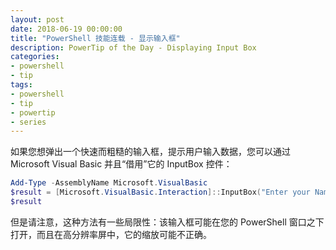 ```yaml
---
layout: post
date: 2018-06-19 00:00:00
title: "PowerShell 技能连载 - 显示输入框"
description: PowerTip of the Day - Displaying Input Box
categories:
- powershell
- tip
tags:
- powershell
- tip
- powertip
- series
---
```

如果您想弹出一个快速而粗糙的输入框，提示用户输入数据，您可以通过 Microsoft Visual Basic 并且“借用”它的 InputBox 控件：

```powershell
Add-Type -AssemblyName Microsoft.VisualBasic
$result = [Microsoft.VisualBasic.Interaction]::InputBox("Enter your Name", "Name", $env:username)
$result
```

但是请注意，这种方法有一些局限性：该输入框可能在您的 PowerShell 窗口之下打开，而且在高分辨率屏中，它的缩放可能不正确。

<!--本文国际来源：[Displaying Input Box](http://community.idera.com/powershell/powertips/b/tips/posts/displaying-input-box)-->
